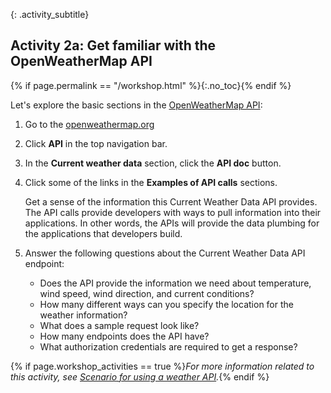 {: .activity_subtitle}
## <i class="fa fa-user-circle"></i> Activity 2a: Get familiar with the OpenWeatherMap API
{% if page.permalink == "/workshop.html" %}{:.no_toc}{% endif %}

Let's explore the basic sections in the [OpenWeatherMap API](https://openweathermap.org/api/):

1.  Go to the [openweathermap.org](https://openweathermap.org)
2.  Click **API** in the top navigation bar.
3.  In the **Current weather data** section, click the **API doc** button.
4.  Click some of the links in the **Examples of API calls** sections.

    Get a sense of the information this Current Weather Data API provides. The API calls provide developers with ways to pull information into their applications. In other words, the APIs will provide the data plumbing for the applications that developers build.

5.  Answer the following questions about the Current Weather Data API endpoint:

    * Does the API provide the information we need about temperature, wind speed, wind direction, and current conditions?
    * How many different ways can you specify the location for the weather information?
    * What does a sample request look like?
    * How many endpoints does the API have?
    * What authorization credentials are required to get a response?

{% if page.workshop_activities == true %}*For more information related to this activity, see [Scenario for using a weather API]({{site.rooturl}}docapis_scenario_for_using_weather_api.html).*{% endif %}
